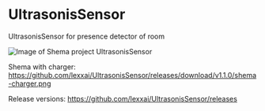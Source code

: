 # UltrasonisSensor
UltrasonisSensor for presence detector of room

 

![Image of Shema project UltrasonisSensor](https://github.com/lexxai/UltrasonisSensor/blob/master/shema/shema.png)

Shema with charger: https://github.com/lexxai/UltrasonisSensor/releases/download/v1.1.0/shema-charger.png

Release versions:
https://github.com/lexxai/UltrasonisSensor/releases
